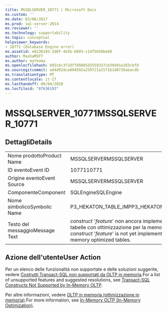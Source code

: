 ```yaml
---
title: MSSQLSERVER_10771 | Microsoft Docs
ms.custom: ''
ms.date: 03/06/2017
ms.prod: sql-server-2014
ms.reviewer: ''
ms.technology: supportability
ms.topic: conceptual
helpviewer_keywords:
- 10771 (Database Engine error)
ms.assetid: e8136193-2d0f-4e5b-b893-c14f5658be68
author: MashaMSFT
ms.author: mathoma
ms.openlocfilehash: b93c6c3f2dffd9805d3559337cb39491e283cbf8
ms.sourcegitcommit: ad4d92dce894592a259721a1571b1d8736abacdb
ms.translationtype: MT
ms.contentlocale: it-IT
ms.lasthandoff: 08/04/2020
ms.locfileid: "87636193"
---
```

# <a name="mssqlserver_10771"></a><span data-ttu-id="90c81-102">MSSQLSERVER_10771</span><span class="sxs-lookup"><span data-stu-id="90c81-102">MSSQLSERVER_10771</span></span>
    
## <a name="details"></a><span data-ttu-id="90c81-103">Dettagli</span><span class="sxs-lookup"><span data-stu-id="90c81-103">Details</span></span>  
  
|||  
|-|-|  
|<span data-ttu-id="90c81-104">Nome prodotto</span><span class="sxs-lookup"><span data-stu-id="90c81-104">Product Name</span></span>|<span data-ttu-id="90c81-105">MSSQLSERVER</span><span class="sxs-lookup"><span data-stu-id="90c81-105">MSSQLSERVER</span></span>|  
|<span data-ttu-id="90c81-106">ID evento</span><span class="sxs-lookup"><span data-stu-id="90c81-106">Event ID</span></span>|<span data-ttu-id="90c81-107">10771</span><span class="sxs-lookup"><span data-stu-id="90c81-107">10771</span></span>|  
|<span data-ttu-id="90c81-108">Origine evento</span><span class="sxs-lookup"><span data-stu-id="90c81-108">Event Source</span></span>|<span data-ttu-id="90c81-109">MSSQLSERVER</span><span class="sxs-lookup"><span data-stu-id="90c81-109">MSSQLSERVER</span></span>|  
|<span data-ttu-id="90c81-110">Componente</span><span class="sxs-lookup"><span data-stu-id="90c81-110">Component</span></span>|<span data-ttu-id="90c81-111">SQLEngine</span><span class="sxs-lookup"><span data-stu-id="90c81-111">SQLEngine</span></span>|  
|<span data-ttu-id="90c81-112">Nome simbolico</span><span class="sxs-lookup"><span data-stu-id="90c81-112">Symbolic Name</span></span>|<span data-ttu-id="90c81-113">P3_HEKATON_TABLE_IMP</span><span class="sxs-lookup"><span data-stu-id="90c81-113">P3_HEKATON_TABLE_IMP</span></span>|  
|<span data-ttu-id="90c81-114">Testo del messaggio</span><span class="sxs-lookup"><span data-stu-id="90c81-114">Message Text</span></span>|<span data-ttu-id="90c81-115">*construct* '*feature*' non ancora implementato con le tabelle con ottimizzazione per la memoria.</span><span class="sxs-lookup"><span data-stu-id="90c81-115">The *construct* '*feature*' is not yet implemented with memory optimized tables.</span></span>|  
  
## <a name="user-action"></a><span data-ttu-id="90c81-116">Azione dell'utente</span><span class="sxs-lookup"><span data-stu-id="90c81-116">User Action</span></span>  
 <span data-ttu-id="90c81-117">Per un elenco delle funzionalità non supportate e delle soluzioni suggerite, vedere [Costrutti Transact-SQL non supportati da OLTP in memoria](../in-memory-oltp/transact-sql-constructs-not-supported-by-in-memory-oltp.md).</span><span class="sxs-lookup"><span data-stu-id="90c81-117">For a list of unsupported features and suggested resolutions, see [Transact-SQL Constructs Not Supported by In-Memory OLTP](../in-memory-oltp/transact-sql-constructs-not-supported-by-in-memory-oltp.md).</span></span>  
  
 <span data-ttu-id="90c81-118">Per altre informazioni, vedere [OLTP in memoria &#40;ottimizzazione in memoria&#41;](../in-memory-oltp/in-memory-oltp-in-memory-optimization.md).</span><span class="sxs-lookup"><span data-stu-id="90c81-118">For more information, see [In-Memory OLTP &#40;In-Memory Optimization&#41;](../in-memory-oltp/in-memory-oltp-in-memory-optimization.md).</span></span>  
  
  
